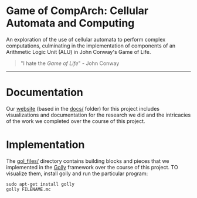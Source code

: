# Game of CompArch: Cellular Automata and Computing
An exploration of the use of cellular automata to perform complex computations, culminating in the implementation of components of an
Arithmetic Logic Unit (ALU) in John Conway's Game of Life.

> "I hate the *Game of Life*" - John Conway
- - - -

# Documentation
Our [website](https://anushadatar.github.io/game-of-comparch/) (based in the [docs/](https://github.com/anushadatar/game-of-comparch/tree/master/docs) folder) for this project includes visualizations and documentation for the research we did and the intricacies of the work we completed over the course of this project.

# Implementation
The [gol_files/](https://github.com/anushadatar/game-of-comparch/tree/master/gol_files) directory contains building blocks and pieces that we implemented in the [Golly](http://golly.sourceforge.net/) framework over the course of this project. TO visualize them, install golly and run the particular program:

```
sudo apt-get install golly
golly FILENAME.mc
```
